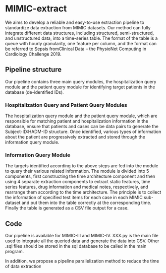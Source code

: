 # MIMIC-extract
We aims to develop a reliable and easy-to-use extraction pipeline to standardize data extraction from MIMIC datasets. Our method can fully integrate different data structures, including structured, semi-structured, and unstructured data, into a time-series table. 
The format of the table is a queue with hourly granularity, one feature per column, and the format can be referred to Sepsis fromClinical Data – the PhysioNet Computing in Cardiology Challenge 2019.

## Pipeline structure
Our pipeline contains three main query modules, the hospitalization query module and the patient query module for identifying target patients in the database (de-identified IDs).
### Hospitalization Query and Patient Query Modules
The hospitalization query module and the patient query module, which are responsible for matching patient and hospitalization information in the database, ensure that patients and cases can be data pairs to generate the Subject-ID:HADM-ID structure.
Once identified, various types of information about the patient are progressively extracted and stored through the information query module.

### Information Query Module
The targets identified according to the above steps are fed into the module to query their various related information.
The module is divided into 5 components, first constructing the time architecture component and then using 4 separate extraction components to extract static features, time series features, drug information and medical notes, respectively, and rearrange them according to the time architecture.
The principle is to collect the information of specified test items for each case in each MIMIC sub-dataset and put them into the table correctly at the corresponding time. Finally the table is generated as a CSV file output for a case.

## Code
Our pipeline is available for MIMIC-III and MIMIC-IV.
XXX.py is the main file used to integrate all the queried data and generate the data into CSV.
Other .sql files should be stored in the sql database to be called in the main program.


In addition, we propose a pipeline parallelization method to reduce the time of data extraction
